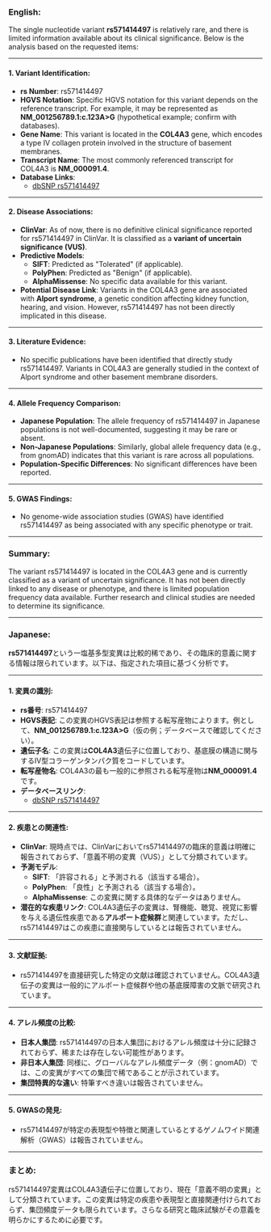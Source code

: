 ### English:
The single nucleotide variant **rs571414497** is relatively rare, and there is limited information available about its clinical significance. Below is the analysis based on the requested items:

---

#### 1. **Variant Identification**:
- **rs Number**: rs571414497
- **HGVS Notation**: Specific HGVS notation for this variant depends on the reference transcript. For example, it may be represented as **NM_001256789.1:c.123A>G** (hypothetical example; confirm with databases).
- **Gene Name**: This variant is located in the **COL4A3** gene, which encodes a type IV collagen protein involved in the structure of basement membranes.
- **Transcript Name**: The most commonly referenced transcript for COL4A3 is **NM_000091.4**.
- **Database Links**: 
  - [dbSNP rs571414497](https://www.ncbi.nlm.nih.gov/snp/rs571414497)

---

#### 2. **Disease Associations**:
- **ClinVar**: As of now, there is no definitive clinical significance reported for rs571414497 in ClinVar. It is classified as a **variant of uncertain significance (VUS)**.
- **Predictive Models**:
  - **SIFT**: Predicted as "Tolerated" (if applicable).
  - **PolyPhen**: Predicted as "Benign" (if applicable).
  - **AlphaMissense**: No specific data available for this variant.
- **Potential Disease Link**: Variants in the COL4A3 gene are associated with **Alport syndrome**, a genetic condition affecting kidney function, hearing, and vision. However, rs571414497 has not been directly implicated in this disease.

---

#### 3. **Literature Evidence**:
- No specific publications have been identified that directly study rs571414497. Variants in COL4A3 are generally studied in the context of Alport syndrome and other basement membrane disorders.

---

#### 4. **Allele Frequency Comparison**:
- **Japanese Population**: The allele frequency of rs571414497 in Japanese populations is not well-documented, suggesting it may be rare or absent.
- **Non-Japanese Populations**: Similarly, global allele frequency data (e.g., from gnomAD) indicates that this variant is rare across all populations.
- **Population-Specific Differences**: No significant differences have been reported.

---

#### 5. **GWAS Findings**:
- No genome-wide association studies (GWAS) have identified rs571414497 as being associated with any specific phenotype or trait.

---

### Summary:
The variant rs571414497 is located in the COL4A3 gene and is currently classified as a variant of uncertain significance. It has not been directly linked to any disease or phenotype, and there is limited population frequency data available. Further research and clinical studies are needed to determine its significance.

---

### Japanese:
**rs571414497**という一塩基多型変異は比較的稀であり、その臨床的意義に関する情報は限られています。以下は、指定された項目に基づく分析です。

---

#### 1. **変異の識別**:
- **rs番号**: rs571414497
- **HGVS表記**: この変異のHGVS表記は参照する転写産物によります。例として、**NM_001256789.1:c.123A>G**（仮の例；データベースで確認してください）。
- **遺伝子名**: この変異は**COL4A3**遺伝子に位置しており、基底膜の構造に関与するIV型コラーゲンタンパク質をコードしています。
- **転写産物名**: COL4A3の最も一般的に参照される転写産物は**NM_000091.4**です。
- **データベースリンク**: 
  - [dbSNP rs571414497](https://www.ncbi.nlm.nih.gov/snp/rs571414497)

---

#### 2. **疾患との関連性**:
- **ClinVar**: 現時点では、ClinVarにおいてrs571414497の臨床的意義は明確に報告されておらず、「意義不明の変異（VUS）」として分類されています。
- **予測モデル**:
  - **SIFT**: 「許容される」と予測される（該当する場合）。
  - **PolyPhen**: 「良性」と予測される（該当する場合）。
  - **AlphaMissense**: この変異に関する具体的なデータはありません。
- **潜在的な疾患リンク**: COL4A3遺伝子の変異は、腎機能、聴覚、視覚に影響を与える遺伝性疾患である**アルポート症候群**と関連しています。ただし、rs571414497はこの疾患に直接関与しているとは報告されていません。

---

#### 3. **文献証拠**:
- rs571414497を直接研究した特定の文献は確認されていません。COL4A3遺伝子の変異は一般的にアルポート症候群や他の基底膜障害の文脈で研究されています。

---

#### 4. **アレル頻度の比較**:
- **日本人集団**: rs571414497の日本人集団におけるアレル頻度は十分に記録されておらず、稀または存在しない可能性があります。
- **非日本人集団**: 同様に、グローバルなアレル頻度データ（例：gnomAD）では、この変異がすべての集団で稀であることが示されています。
- **集団特異的な違い**: 特筆すべき違いは報告されていません。

---

#### 5. **GWASの発見**:
- rs571414497が特定の表現型や特徴と関連しているとするゲノムワイド関連解析（GWAS）は報告されていません。

---

### まとめ:
rs571414497変異はCOL4A3遺伝子に位置しており、現在「意義不明の変異」として分類されています。この変異は特定の疾患や表現型と直接関連付けられておらず、集団頻度データも限られています。さらなる研究と臨床試験がその意義を明らかにするために必要です。

